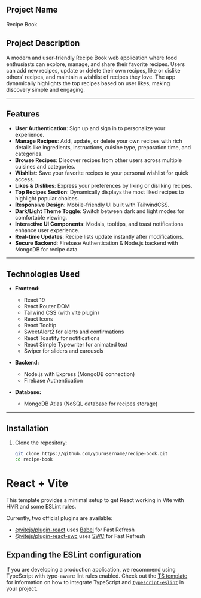 ## Project Name

 Recipe Book

 ## Project Description

A modern and user-friendly Recipe Book web application where food enthusiasts can explore, manage, and share their favorite recipes. Users can add new recipes, update or delete their own recipes, like or dislike others’ recipes, and maintain a wishlist of recipes they love. The app dynamically highlights the top recipes based on user likes, making discovery simple and engaging.

---

## Features

- **User Authentication**: Sign up and sign in to personalize your experience.
- **Manage Recipes**: Add, update, or delete your own recipes with rich details like ingredients, instructions, cuisine type, preparation time, and categories.
- **Browse Recipes**: Discover recipes from other users across multiple cuisines and categories.
- **Wishlist**: Save your favorite recipes to your personal wishlist for quick access.
- **Likes & Dislikes**: Express your preferences by liking or disliking recipes.
- **Top Recipes Section**: Dynamically displays the most liked recipes to highlight popular choices.
- **Responsive Design**: Mobile-friendly UI built with TailwindCSS.
- **Dark/Light Theme Toggle**: Switch between dark and light modes for comfortable viewing.
- **Interactive UI Components**: Modals, tooltips, and toast notifications enhance user experience.
- **Real-time Updates**: Recipe lists update instantly after modifications.
- **Secure Backend**: Firebase Authentication & Node.js backend with MongoDB for recipe data.

---

## Technologies Used

- **Frontend:**
  - React 19
  - React Router DOM
  - Tailwind CSS (with vite plugin)
  - React Icons
  - React Tooltip
  - SweetAlert2 for alerts and confirmations
  - React Toastify for notifications
  - React Simple Typewriter for animated text
  - Swiper for sliders and carousels

- **Backend:**
  - Node.js with Express (MongoDB connection)
  - Firebase Authentication

- **Database:**
  - MongoDB Atlas (NoSQL database for recipes storage)

---

## Installation

1. Clone the repository:

   ```bash
   git clone https://github.com/yourusername/recipe-book.git
   cd recipe-book

# React + Vite

This template provides a minimal setup to get React working in Vite with HMR and some ESLint rules.

Currently, two official plugins are available:

- [@vitejs/plugin-react](https://github.com/vitejs/vite-plugin-react/blob/main/packages/plugin-react) uses [Babel](https://babeljs.io/) for Fast Refresh
- [@vitejs/plugin-react-swc](https://github.com/vitejs/vite-plugin-react/blob/main/packages/plugin-react-swc) uses [SWC](https://swc.rs/) for Fast Refresh

## Expanding the ESLint configuration

If you are developing a production application, we recommend using TypeScript with type-aware lint rules enabled. Check out the [TS template](https://github.com/vitejs/vite/tree/main/packages/create-vite/template-react-ts) for information on how to integrate TypeScript and [`typescript-eslint`](https://typescript-eslint.io) in your project.

